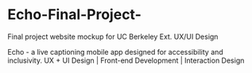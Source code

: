 # Echo-Final-Project-

Final project website mockup for UC Berkeley Ext. UX/UI Design

Echo - a live captioning mobile app designed for accessibility and inclusivity.
UX + UI Design | Front-end Development | Interaction Design
